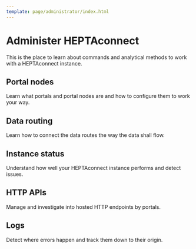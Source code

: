 ```yaml
---
template: page/administrator/index.html
---
```


# Administer HEPTAconnect

This is the place to learn about commands and analytical methods to work with a HEPTAconnect instance.


<!--open-f5ae91335169404e85f3e121357aade0-->

## Portal nodes

Learn what portals and portal nodes are and how to configure them to work your way.

<!--close-f5ae91335169404e85f3e121357aade0-->


<!--open-cb1a50171cfe41bea30d1437ab32aa02-->

## Data routing

Learn how to connect the data routes the way the data shall flow.

<!--close-cb1a50171cfe41bea30d1437ab32aa02-->


<!--open-82cbda7a53ff4843bc69a3cb717ceaee-->

## Instance status

Understand how well your HEPTAconnect instance performs and detect issues.

<!--close-82cbda7a53ff4843bc69a3cb717ceaee-->


<!--open-5a19b7d8a81d427ab43b2685c6b4e8c3-->

## HTTP APIs

Manage and investigate into hosted HTTP endpoints by portals.

<!--close-5a19b7d8a81d427ab43b2685c6b4e8c3-->


<!--open-123d7ed379034757ac79ac2431b411a9-->

## Logs

Detect where errors happen and track them down to their origin. 

<!--close-123d7ed379034757ac79ac2431b411a9-->
